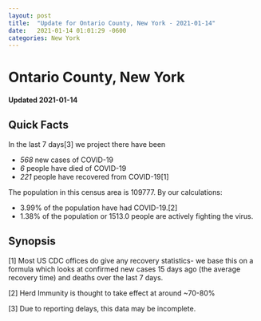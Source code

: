 ```yaml
---
layout: post
title:  "Update for Ontario County, New York - 2021-01-14"
date:   2021-01-14 01:01:29 -0600
categories: New York
---
```


# Ontario County, New York
#### Updated 2021-01-14

## Quick Facts

In the last 7 days[3] we project there have been
- *568* new cases of COVID-19
- *6* people have died of COVID-19
- *221* people have recovered from COVID-19[1]

The population in this census area is 109777. By our calculations:
- 3.99% of the population have had COVID-19.[2]
- 1.38% of the population or 1513.0 people are actively fighting the virus.

## Synopsis




[1] Most US CDC offices do give any recovery statistics- we base this on a formula which looks at confirmed new cases
15 days ago (the average recovery time) and deaths over the last 7 days.

[2] Herd Immunity is thought to take effect at around ~70-80%

[3] Due to reporting delays, this data may be incomplete.
 
    
